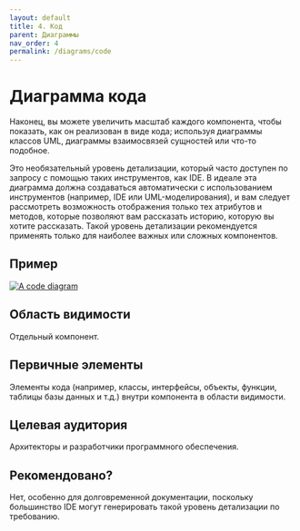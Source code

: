 ```yaml
---
layout: default
title: 4. Код
parent: Диаграммы
nav_order: 4
permalink: /diagrams/code
---
```


# Диаграмма кода

Наконец, вы можете увеличить масштаб каждого компонента, чтобы показать, как он реализован в виде кода; используя 
диаграммы классов UML, диаграммы взаимосвязей сущностей или что-то подобное.

Это необязательный уровень детализации, который часто доступен по запросу с помощью таких инструментов, как IDE. В 
идеале эта диаграмма должна создаваться автоматически с использованием инструментов (например, IDE или 
UML-моделирования), и вам следует рассмотреть возможность отображения только тех атрибутов и методов, которые позволяют
вам рассказать историю, которую вы хотите рассказать. Такой уровень детализации рекомендуется применять только для 
наиболее важных или сложных компонентов.

## Пример

[![A code diagram](https://static.structurizr.com/workspace/36141/diagrams/MainframeBankingSystemFacade.png)](https://static.structurizr.com/workspace/36141/diagrams/MainframeBankingSystemFacade.png)

## Область видимости

Отдельный компонент.

## Первичные элементы

Элементы кода (например, классы, интерфейсы, объекты, функции, таблицы базы данных и т.д.) внутри компонента в 
области видимости.

## Целевая аудитория

Архитекторы и разработчики программного обеспечения.

## Рекомендовано?

Нет, особенно для долговременной документации, поскольку большинство IDE могут генерировать такой уровень детализации
по требованию.